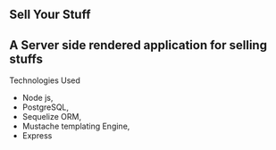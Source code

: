 ## Sell Your Stuff

## A Server side rendered application for selling stuffs

Technologies Used 
- Node js, 
- PostgreSQL, 
- Sequelize ORM, 
- Mustache templating Engine,
- Express